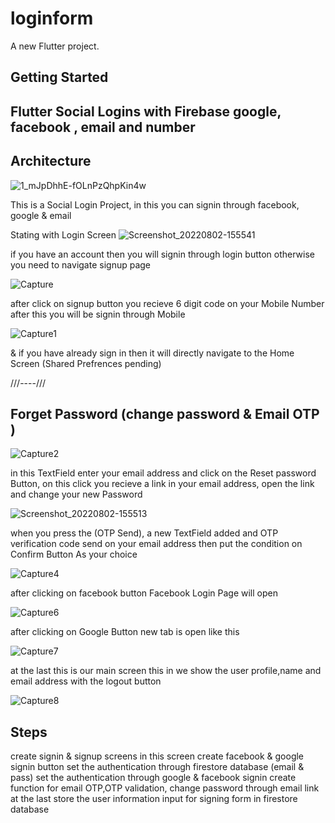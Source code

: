 # loginform

A new Flutter project.

## Getting Started

## Flutter Social Logins with Firebase google, facebook , email and number

## Architecture
![1_mJpDhhE-fOLnPzQhpKin4w](https://user-images.githubusercontent.com/93259715/182357251-af1b7529-8fae-4265-828b-67f99d825166.png)

This is a Social Login Project, in this you can signin through facebook, google & email

Stating with Login Screen
![Screenshot_20220802-155541](https://user-images.githubusercontent.com/93259715/183829454-732bb0f5-18e4-4220-8334-4b9298e5d037.png)

if you have an account then you will signin through login button otherwise you need to navigate signup page

![Capture](https://user-images.githubusercontent.com/93259715/183829518-9d41b6ca-537e-4d78-872c-7603796636a7.PNG)

after click on signup button you recieve 6 digit code on your Mobile Number after this you will be signin through Mobile

![Capture1](https://user-images.githubusercontent.com/93259715/183829554-48c40c91-d370-49c6-8ccd-582706bf9142.PNG)

& if you have already sign in then it will directly navigate to the Home Screen (Shared Prefrences pending)

///----///

## Forget Password (change password & Email OTP )

![Capture2](https://user-images.githubusercontent.com/93259715/183829678-848dae42-4d36-4bf2-8a91-6b1c95da28db.PNG)


in this TextField enter your email address and click on the Reset password Button, on this click you recieve a link in your email address,
open the link and change your new Password


![Screenshot_20220802-155513](https://user-images.githubusercontent.com/93259715/182361625-7a8d26a8-1122-484a-9799-7277977cab18.png)


when you press the (OTP Send), a new TextField added and OTP verification code send on your email address then put the condition on Confirm Button As your choice

![Capture4](https://user-images.githubusercontent.com/93259715/183829719-56909e1b-632d-4fb0-99ad-2c319fd376fd.PNG)


after clicking on facebook button Facebook Login Page will open

![Capture6](https://user-images.githubusercontent.com/93259715/183829766-605d425a-1682-4d8e-b9de-b8c31965eae2.PNG)


after clicking on Google Button new tab is open like this

![Capture7](https://user-images.githubusercontent.com/93259715/183829827-0076f838-5f6c-4a18-8e8d-939e4b80c130.PNG)


at the last this is our main screen this in we show the user profile,name and email address with the logout button


![Capture8](https://user-images.githubusercontent.com/93259715/183829870-dc0ad4f3-07b0-4c48-839e-09f24bd608f1.PNG)





## Steps
create signin & signup screens
in this screen create facebook & google signin button
set the authentication through firestore database (email & pass)
set the authentication through google & facebook signin
create function for email OTP,OTP validation, change password through email link
at the last store the user information input for signing form in firestore database
